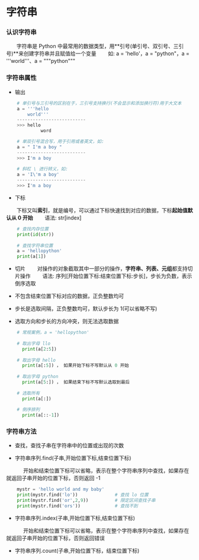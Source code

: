 # 字符串
### 认识字符串
&emsp;&emsp;字符串是 Python 中最常用的数据类型，用**引号(单引号、双引号、三引号)**来创建字符串并且赋值给一个变量
&emsp;&emsp;如: a = 'hello'，a = "python"，a = '''world'''、a = """python"""

### 字符串属性
*  输出


```python
    # 单引号与三引号的区别在于，三引号支持换行(不会显示和添加换行符)用于大文本 
    a = '''hello
        world'''
    --------------------------
    >>> hello
             word

    # 单双引号混合写，用于引用或者英文，如:  
    a = " I'm a boy "
    --------------------------
    >>> I'm a boy
    
    # 斜杠 \ 进行转义，如:  
    a = 'I\'m a boy'
    --------------------------
    >>> I'm a boy
```


*  下标

&emsp;&emsp;下标又叫**索引**，就是编号，可以通过下标快速找到对应的数据，下标**起始值默认从 0 开始** 
&emsp;&emsp;语法: str[index]


```python
    # 查找内存位置
    print(id(str))
    
    # 查找字符串位置
    a = 'hellopython'
    print(a[1])

```


*  切片
&emsp;&emsp;对操作的对象截取其中一部分的操作，**字符串、列表、元组**都支持切片操作
&emsp;&emsp;语法: 序列[开始位置下标:结束位置下标:步长]，步长为负数，表示倒序选取

  *  不包含结束位置下标对应的数据，正负整数均可
  *  步长是选取间隔，正负整数均可，默认步长为 1(可以省略不写)
  *  选取方向和步长的方向冲突，则无法选取数据
  


```python
    # 常规案例，a = 'hellopython' 
    
    # 取出字母 llo
      print(a[2:5])
      
    # 取出字母 hello
      print(a[:5]) ， 如果开始下标不写默认从 0 开始
      
    # 取出字母 python
      print(a[5:]) ， 如果结束下标不写默认选取到最后
      
    # 选取所有
      print(a[:])
      
    # 倒序排列
      print(a[::-1]) 

```

### 字符串方法

*  查找，查找子串在字符串中的位置或出现的次数

  *  字符串序列.find(子串,开始位置下标,结束位置下标)
  
&emsp;&emsp;&emsp; 开始和结束位置下标可以省略，表示在整个字符串序列中查找，如果存在就返回子串开始的位置下标，否则返回 -1



```python
    mystr = 'hello world and my baby'
    print(mystr.find('lo'))              # 查找 lo 位置
    print(mystr.find('or',2,9))          # 限定区间查找子串
    print(mystr.find('ors'))             # 查找不到

```



  *  字符串序列.index(子串,开始位置下标,结束位置下标)

&emsp;&emsp;&emsp; 开始和结束位置下标可以省略，表示在整个字符串序列中查找，如果存在就返回子串开始的位置下标，否则返回错误




  *  字符串序列.count(子串,开始位置下标，结束位置下标)




        


   






